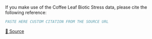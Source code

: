 If you make use of the Coffee Leaf Biotic Stress data, please cite the following reference:

``` bibtex
PASTE HERE CUSTOM CITATION FROM THE SOURCE URL
```

[🔗 Source](https://arxiv.org/abs/2206.05323)